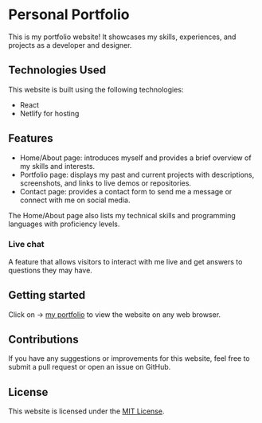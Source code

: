 # Personal Portfolio

This is my portfolio website! It showcases my skills, experiences, and projects as a developer and designer.

## Technologies Used

This website is built using the following technologies:

- React
- Netlify for hosting

## Features

- Home/About page: introduces myself and provides a brief overview of my skills and interests.
- Portfolio page: displays my past and current projects with descriptions, screenshots, and links to live demos or repositories.
- Contact page: provides a contact form to send me a message or connect with me on social media.

The Home/About page also lists my technical skills and programming languages with proficiency levels.

### Live chat

A feature that allows visitors to interact with me live and get answers to questions they may have. 

## Getting started

Click on -> [my portfolio](https://codewithyinka.netlify.app) to view the website on any web browser.

## Contributions

If you have any suggestions or improvements for this website, feel free to submit a pull request or open an issue on GitHub.

## License

This website is licensed under the [MIT License](https://opensource.org/licenses/MIT).
